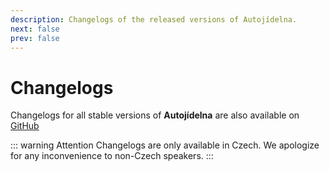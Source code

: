 ```yaml
---
description: Changelogs of the released versions of Autojídelna.
next: false
prev: false
---
```


# Changelogs

Changelogs for all stable versions of **Autojídelna** are also available on [GitHub][changelog]

::: warning Attention
Changelogs are only available in Czech. We apologize for any inconvenience to non-Czech speakers.
:::

<ChangelogsList :releaseData="releaseData" />

<!-- Setup script -->

<script setup lang="ts">
  import ChangelogsList from "@theme/components/ChangelogsList.vue";
  import { data as loaderData } from '@theme/data/releaseWithChangelogs.data.ts';
  const releaseData = loaderData.legacy;
</script>

<!-- Links -->

[changelog]: https://github.com/Autojidelna/autojidelna-legacy/blob/main/CHANGELOG.md
